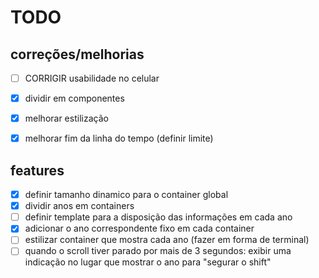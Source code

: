 # TODO

## correções/melhorias
- [ ] CORRIGIR usabilidade no celular 

- [x] dividir em componentes
- [x] melhorar estilização
- [x] melhorar fim da linha do tempo (definir limite)

## features
- [x] definir tamanho dinamico para o container global
- [x] dividir anos em containers
- [ ] definir template para a disposição das informações em cada ano
- [x] adicionar o ano correspondente fixo em cada container
- [ ] estilizar container que mostra cada ano (fazer em forma de terminal)
- [ ] quando o scroll tiver parado por mais de 3 segundos: exibir uma indicação no lugar que mostrar o ano para "segurar o shift"
